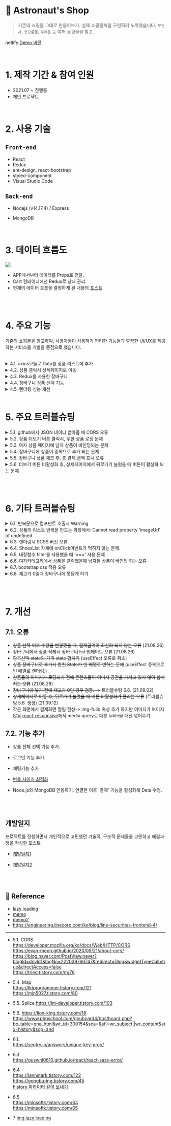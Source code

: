 # 🚀 Astronaut's Shop

> 기존의 쇼핑몰 그대로 만들어보기. 실제 쇼핑몰처럼 구현하려 노력했습니다. `무신사`, `코오롱몰`, `쿠에른` 등 여러 쇼핑몰을 참고.

netlify [Demo 버전](https://priceless-davinci-7b8ea1.netlify.app/)

 <br/>

# 1. 제작 기간 & 참여 인원

- 2021.07 ~ 진행중
- 개인 프로젝트

</br>

# 2. 사용 기술

## `Front-end`

- React
- Redux
- ant-design, react-bootstrap
- styled-component
- Visual Studio Code

## `Back-end`

- Nodejs (v14.17.4)
  / Express
- MongoDB

  </br>

# 3. 데이터 흐름도

![](https://github.com/MinsoftK/astronaut-shop/blob/master/flowchart3.png?raw=true)

- APP에서부터 데이터를 Props로 전달.
- Cart 컨테이너에선 Redux로 상태 관리.
- 현재의 데이터 흐름을 결정하게 된 내용의 [포스트](https://minsoftk.tistory.com/66)

<br/>
<br/>

# 4. 주요 기능

기존의 쇼핑몰을 참고하여, 사용자들이 사용하기 편리한 기능들과 깔끔한 UI/UX를 제공하는 서비스를 개발을 중점으로 했습니다.

<br/>

<details>
<summary>4.1. axios모듈로 Data를 상품 리스트에 추가</summary>
<div markdown="1">
<br/>

<center><img src="https://github.com/MinsoftK/astronaut-shop/blob/master/shop/src/img/readme1.png?raw=true" width="600" height="400"/></center>

- 프로젝트를 처음 시작할 때, 미리 Data를 JSON 파일로 만들어놨다. 해당 데이터들을 다른 [github Repository](https://github.com/MinsoftK/jsontest/blob/master/test0.json)에 올려놨다. 여자상품인지 남자상품인지에 따라 다른 json파일을 axios 모듈로 받아온다. 해당 데이터를 기존의 데이터 obj에 추가해준다.  
  👉 [ 코드 보기 ](https://github.com/MinsoftK/astronaut-shop/blob/d84390fe076984f8b2f7c370e348df8a4862ec1b/shop/src/container/ShoesList.js#L90)

- 더 보기 버튼을 클릭했을 때, 만약 더는 진열할 상품이 없다면 더 보기 버튼을 비활성화시킨다. 남자, 여자 카테고리의 버튼의 state를 따로 관리한다.

  👉 [ 코드 보기 ](https://github.com/MinsoftK/astronaut-shop/blob/d84390fe076984f8b2f7c370e348df8a4862ec1b/shop/src/container/ShoesList.js#L100)

  <br/>
  <br/>
  </div>
  </details>

<details>
<summary>4.2. 상품 클릭시 상세페이지로 이동</summary>
<div markdown="2">
<br/>

<center><img src="https://github.com/MinsoftK/astronaut-shop/blob/master/shop/src/img/ezgif.com-gif-maker2.gif?raw=true" width="600" height="400"/></center>

- 하나의 상품의 클릭이벤트가 발생했을때, history 훅을 이용해 `src`로 이동하게 했다. 그러면 그림과 같이 해당 상품의 정보로 이동할 수 있다.

```js
(shop/src/component/ShoesItem.js)
(...)
	const onClick = () => {
		console.log('src', { src });
		history.push(src);
	};
	return (
		<div className="col-md-4" onClick={onClick}>
			<img loading="lazy" src={props.shoes.imageUrl} width="100%"></img>
			<h4>{props.shoes.title}</h4>
			<h5>₩ {itemPrice}</h5>
		</div>
	);
(...)
```

<br/><br/>

  </div>
  </details>

  <details>
<summary> 4.3. Redux를 사용한 장바구니</summary>
<div markdown="3">
<br/>

## 장바구니

<center><img src="https://github.com/MinsoftK/astronaut-shop/blob/master/shop/src/img/ezgif.com-gif-maker.gif?raw=true" width="600" height="400"/></center>

- 그림과 같이 상품 상세정보창에서 장바구니에 추가 버튼을 클릭하면, 장바구니 페이지에 추가가 된다. 상세페이지에서 장바구니 페이지로 Data 전달은 상당히 번거롭다. 그래서 Redux 상태 관리 툴을 이용해 관리했다. 👉 [redux code보기](https://github.com/MinsoftK/astronaut-shop/blob/master/shop/src/redux.js)
- 장바구니 추가 버튼을 눌르면 payload로 redux데이터에 해당 컴포넌트에서 props로 받아온 데이터를 넘겨준다.
- 장바구니 페이지의 `+`, `-` 버튼을 눌를때마다 redux의 action으로 전달되어 해당 작업을 수행한다.

👉 [ 장바구니 페이지 코드 전체 보기 ](https://github.com/MinsoftK/astronaut-shop/blob/master/shop/src/container/Cart.js)

```js
<button
	className="btn btn-danger"
	onClick={() => {
		dispatch({
			type: '항목추가',
			//redux에 보내는 payload
			payload: {
				id: findItem.id,
				sex: props.num,
				name: findItem.title,
				remain: findItem.remain,
				quan: 1,
				imageUrl: findItem.imageUrl,
				price: findItem.price,
			},
		});
		history.push('/cart');
	}}
>
	장바구니에 추가
</button>
```

<br/><br/>

  </div>
  </details>

  <details>
<summary> 4.4. 장바구니 상품 선택 기능</summary>
<div markdown="4">
<br/>

## 상품 선택 결제 기능

### 👉 [ 장바구니 페이지 전체 코드 ](https://github.com/MinsoftK/astronaut-shop/blob/master/shop/src/container/Cart.js)

<center><img src="https://github.com/MinsoftK/astronaut-shop/blob/master/shop/src/img/readme8.png?raw=true" width="600" height="400"/></center>

- 장바구니에서 상품을 선택하면 총 결제 금액이 실시간으로 업데이트 된다.
- 이 기능을 만들기 위해 useEffect Hook을 이용해 처음에 렌더링 될 때, 기존의 redux 데이터의 개수만큼 obj를 만들어 false를 입력해줬다. 기존의 버튼들은 선택되지 않는 false 값을 default로 가지게 했다.
- 버튼이 눌렸을 때 useState를 이용한 state 값 변경으로 실시간 업데이트를 가능하게 만들었다.
  <br/><br/>

> useEffect Hook

```js
//처음 렌더링될 때 useEffect Hook 사용
useEffect(() => {
	console.log('훅을 이용해 redux state 가져오기', state);
	console.log('state', state);

	//렌더링될때 상품의 개수만큼 checkbox state를 저장할 obj 생성
	let copy = [];
	for (let i = 0; i < state.length; i++) copy.push(false);
	setIsSelect(copy);
}, []);
```

<br/>

> 상품을 선택했을 때, 총 결제 금액 표시

```js
//체크된 상품의 총 상품금액 업데이트
const onChange = (e) => {
	console.log(e);
	console.log(`checked = ${e.target.checked} , i = ${e.target.checkNumber}`);

	//copy의 checkNumber 인덱스 값을 변경해준다.
	let copy = [...isselect];
	copy[e.target.checkNumber] = e.target.checked;
	setIsSelect(copy);
};
const onClickBtn = (i) => {
	//상품의 개수가 1보다 크고, 상품이 선택되었을 때만 가격을 변경해준다.
	let pay = [...selectPay];
	pay[i] = state[i].quan * state[i].price;
	console.log(pay);
	setSelectPay(pay);
};
```

<br/><br/>

  </div>
  </details>

<details>
<summary> 4.5. 렌더링 성능 개선</summary>
<div markdown="5">
<br/>

## 렌더링 성능 개선

### 👉 [lazy loading code보기](https://github.com/MinsoftK/astronaut-shop/blob/6e469964e4a983b527d0525eae5f622bd2c4e05f/shop/src/App.js#L13)

### 👉 [memo code보기](https://github.com/MinsoftK/astronaut-shop/blob/6e469964e4a983b527d0525eae5f622bd2c4e05f/shop/src/container/Cart.js#L7)

<br/>

- React Dev Tool을 이용해 시간을 측정해서 렌더링 최적화에 효과가 있는지 비교해봤다. 제일 먼저 lazy loading을 적용했을 때의 시간을 비교해봤다. `App.js`에서 각각의 `Container` 컴포넌트를 로딩하고 있는데 lazy loading을 사용한 뒤, 렌더링 시간을 측정해봤다. 전체 렌더링 시간은 많이 줄었고, 컴포넌트들도 시간이 미세하게 줄어든 것을 확인할 수 있었다.
  <br/>

> lazy loading 적용 전

<center><img src="https://github.com/MinsoftK/astronaut-shop/blob/master/shop/src/img/readme4(lazy-before).png?raw=true" width="600" height="400"/></center>

<br/><br/>

> lazy loading 적용 후

<center><img src="https://github.com/MinsoftK/astronaut-shop/blob/master/shop/src/img/readme5(lazy-after).png?raw=true" width="600" height="400"/></center>

<br/>
<br/>

- React dev tool을 이용해 시간을 측정해서 렌더링 최적화에 효과가 있는지 비교해봤다. lazy loading 적용 이후 memo를 사용했을 때도 렌더링 시간을 측정해봤다. memo는 장바구니 페이지에서 사용했다. 그 이유는 수량을 조절할때, 리렌더링 되는 부분이 많았기 때문이다.

<br/>

> memo 적용 전

<center><img src="https://github.com/MinsoftK/astronaut-shop/blob/master/shop/src/img/readme7(memo-before).png?raw=true" width="600" height="400"/></center>

<br/><br/>

> memo 적용 후

<center><img src="https://github.com/MinsoftK/astronaut-shop/blob/master/shop/src/img/readme6(memo-after).png?raw=true" width="600" height="400"/></center>

<br/>

- memo를 사용했을 때, 큰 차이가 없이 렌더링 되는 경우도 있었다. 평균적으로 전체 렌더링 시간은 감소했다. 다만 lazy loading처럼 큰 속도 향상은 볼 수 없었다.
- 구글 크롬 부라우저에서는 native lazy loading을 지원한다. 해당 방식이 지원되면서, 개발자는 이미지에 loading 속성만 추가해주면 된다. `loading="lazy"` 뷰포트에서 일정한 거리에 닿을 때까지 로딩을 지연시킨다.

```js
<div className="col-md-4" onClick={onClick}>
	<img
		loading="lazy"
		src={props.shoes.imageUrl}
		width="100%"
		alt="..."
		style={{ height: '208px', width: '208px' }}
	></img>
	<h4>{props.shoes.title}</h4>
	<h5>₩ {itemPrice}</h5>
</div>
```

[image lazy loading](https://helloinyong.tistory.com/297#title-2)
<br/>

  </div>
  </details>
<br/>

# 5. 주요 트러블슈팅

<details>
  <summary> 5.1. github에서 JSON 데이터 받아올 때 CORS 오류</summary>
  <div markdown="1">

<br/>

## github에서 JSON 데이터 받아올 때 CORS 오류

- 서버가 없어서 로컬환경을 이용해 axios 모듈을 통해서 github에 올려진 JSON 파일을 받아오려 했다. 하지만 `Access to XMLHttpRequest at 'https://github.com/MinsoftK/react/blob/main/shop/src/Data/addManShoes.json' from origin 'http://localhost:3000' has been blocked by CORS policy: No 'Access-Control-Allow-Origin' header is present on the requested resource.` 오류가 발생했다.

#### [원인 도출]

- 원인은 github에서 JSON 파일을 제대로 안 만들어서였다. 다른 github에서의 json은 정상적으로 불러오는 것을 확인할 수 있었기 때문이다. 그 차이는 사이트가 배포 여부이다.
- 다시 생각해보면 배포되지 않은 사이트에서 JSON 파일을 호출했으니, CORS 오류가 뜨는 것은 당연했다. 배포 이후엔 CORS 오류가 뜨지 않았다. `localhost:3000`에서 호출을 해서 그런건지 혹은 github에서 배포시 CORS 설정이 되어 있는 것인지는 확인해봐야 한다.(서버와 연동시 확인)

#### [해결 방안 탐색]

- 정보가 많이 없어서 찾기 힘들었지만 stackoverflow에서 [단서](https://stackoverflow.com/questions/29612800/load-json-from-github-file)를 얻을 수 있었다. 결국 github에서 JSON을 불러오려면 해당 repository가 배포되어 있어야 한다는 것을 알았다. 그래서 JSON을 배포할 수 있는 [Repository](https://github.com/MinsoftK/jsontest)를 따로 만들어줘서 해결할 수 있었다.

<br/>

<br/>

👉 [ 원본 보기 ](https://github.com/MinsoftK/astronaut-shop/blob/ba961917c6cc688e3da929653dd851c6ff4df634/shop/src/container/ShoesList.js#L91)

<br/>

> 변경된 코드

- 위와 같이 배포된 url로 axios모듈로 데이터를 불러왔을 때 CORS 오류없이 정상적으로 동작하는 것을 확인할 수 있었다.

```js
const fetchData = (i) => {
	axios
		.get('https://minsoftk.github.io/jsontest/test' + i + '.json')
		.then((result) => {
			result.data.map((item) => {
				let newObj = [...wshoes, ...result.data];
				setShoes(newObj);
			});
		})
		.catch(() => {
			console.log('실패');
		});
};
```

<br/>

[참고1](https://blog.naver.com/PostView.naver?blogId=dnvld1&logNo=222039760747&redirect=Dlog&widgetTypeCall=true&directAccess=false)

[참고2](https://tried.tistory.com/m/76)

[참고3](https://evan-moon.github.io/2020/05/21/about-cors/)

<br/><br/>

</div>
</details>

<details>
  <summary> 5.2. 상품 더보기 버튼 클릭시, 무한 상품 로딩 문제</summary>
  <div markdown="2">

<br/>

## 더보기 버튼 클릭시, 무한 상품 로딩

- 더 보기 버튼을 눌렀을 때, 5.1에서처럼 axios모듈을 이용하여 JSON 데이터를 받아온다. 이때 상품을 불러와도 더 보기 버튼이 비활성화되지 않아 JSON 데이터가 무한으로 상품이 추가되는 오류가 있었다.

#### [원인 도출]

- 남자 상품의 데이터가 추가됐을 때, 모든 상품이 출력 됐는지 확인하는 로직의 부재.

#### [해결 방안 탐색]

- 상품을 불러올 때, JSON 데이터의 개수보다 많이 출력이 된다면 `더보기 버튼` 비활성화 한다.

#### [해결방안 적용]

- 처음 렌더링 되는 데이터의 개수와 추가된 데이터의 개수를 합쳤을 때, 전체 상품의 개수보다 크거나 같다면 버튼을 비활성화 시켰다.
- 남자, 여자 카테고리에서 더 보기 버튼이 같은 state를 공유하고 있었다. 그래서 남자, 여자 상품 각각의 결과에 대한 버튼 state 변수를 2개 만들어줬다.

<br/>

<details>
<summary> 📙기존의 코드 펼치기</summary>
<br/>

```js
const fetchData = (i) => {
	//데이터 받아오기
	axios
		.get('https://minsoftk.github.io/jsontest/test' + i + '.json')
		.then((result) => {
			result.data.map((item) => {
				let newObj = [...wshoes, ...result.data];
				setShoes(newObj);
			});
		})
		.catch(() => {
			console.log('실패');
		});
};
```

</details>

<br/>

<details>
<summary> 📘변경된 코드 펼치기</summary>

<br/>

<br/>

> 변경된 코드

- 만약 기존의 데이터와 불러온 데이터를 합한 `newObj`의 길이가 여자상품의 개수보다 크거나 같다면 버튼을 비활성화 시킨다. 👉 [ 코드 보기 ](https://github.com/MinsoftK/astronaut-shop/blob/f8f2b700e9fe171cacf5ad44edbb1ba525bda118/shop/src/container/ShoesList.js#L100)

```js
const fetchData = (i) => {
i
	? axios // i === 1일때 여자 카테고리 더보기 버튼 클릭시
			.get('https://minsoftk.github.io/jsontest/test' + i + '.json')
			.then((result) => {
				let newObj = [...wshoes, ...result.data]; //데이터 합치기
				setWShoesNum(Data.length + result.data.length); //원래 Data와 추가된 데이터의 길이
				if (newObj.length >= wshoesNum) setWBtnDisable('true'); //합친 데이터의 길이가 더 크다면 여자 카테고리 버튼 비활성화
				setWShoes(newObj);
				console.log(btndisable);
			})
			.catch(() => {
				console.log('실패');
			})
(...)

```

<br/>

</details>

<br/><br/>

</div>
</details>

<details>
  <summary> 5.3. 여자 상품 페이지에 남자 상품이 바인딩되는 문제</summary>
  <div markdown="4">

<br/>

## 다른 상품이 바인딩되는 문제 & 삼항연산자 사용시 렌더링 오류

- 다른 상품이 바인딩 되는 경우는 남자, 여자 상품을 저장하는 state 변수를 활용해서 해결했다. 하지만 App에서 ShoesList에 남자면 num:0 , 여자면 num:1을 props로 넘겨준다. 처음에는 `props.num` 값에 따라서 state 변수를 업데이트해 렌더링 할 수 있을 거라 생각했지만 `Too many re-renders. React limits the number of renders to prevent an infinite loop.` 오류가 발생했다.

#### [원인 도출]

- 렌더링 되는 과정에서 삼항연산자에 하나의 태그가 들어갔을 때는 문제가 없었다. 하지만 여러개의 태그를 포함하는 순간 무한 루프 오류가 발생했다. map을 써야 될 때 단일 컴포넌트가 아니면 작동이 되지 않는것 같다. JSX 문법에 맞춰 작성해도 삼항 연산자 안에서 여러 개의 태그를 감싸고 있다면, 자바스크립트 엔진에서 parsing 에러가 일어나는 것 같다.

#### [해결 방안 탐색]

- 이를 해결하기 위해서 각각의 UI 컴포넌트를 만들어서 불러왔다. `props.num`이 1이면 컴포넌트를 반환하고, 0이면 컴포넌트를 반환한다.

#### [효과]

- 삼항연산자를 이용해 가독성이 더욱 깔끔해졌고, 컴포넌트로 UI를 만들어서 재사용하기 쉬워졌다.

<br/>

<details>
<summary> 📙기존의 코드 펼치기</summary>
<br/>

```js
{
	//Date2 : 여자 데이터 , Data : 남자 데이터
	//setShoes : state 변수를 업데이트하는 Hook
	props.num === 1 ? setShoes(Data2) : setShoes(Data);
}
```

</details>

<br/>

<details>
<summary> 📘변경된 코드 펼치기</summary>

<br/>

👉 [ 원본 보기 ](https://github.com/MinsoftK/astronaut-shop/blob/ba961917c6cc688e3da929653dd851c6ff4df634/shop/src/container/ShoesList.js#L35)

<br/>

> 변경된 코드

```js
const Man = () => {
	//클릭했을 때, 해당 상품의 about 컴포넌트로 보내야 한다.
	return (
		<div className="row">
			<Suspense fallback={<Spin indicator={antIcon} />}>
				{props.shoes.map((item, i) => {
					//컴포넌트 반복
					return (
						<ShoesItem shoes={item} num={i} sex="manshoes" key={i}></ShoesItem>
					);
				})}
			</Suspense>
		</div>
	);
};
//props.num이 1이면 여자 화면 렌더링
const Woman = () => {
	return (
		<div className="row">
			<Suspense fallback={<Spin indicator={antIcon} />}>
				{props.wshoes.map((item, i) => {
					//컴포넌트 반복
					return (
						<ShoesItem
							shoes={item}
							num={i}
							key={i}
							sex="womanshoes"></ShoesItem>
					);
				})}
			</Suspense>
		</div>
	);
};

(...)

return (
		<>
			<Navigator></Navigator>
			<div className="container">
				<div className="row">
					{props.num === 1 ? <Woman></Woman> : <Man></Man>}
				</div>
			</div>
		</>
	);
```

<br/>

</details>

<br/>

</div>
</details>

<details>
  <summary>5.4. 장바구니에 상품이 중복으로 추가 되는 문제</summary>
  <div markdown="5">

<br/>

## 중복으로 추가되는 문제

#### [원인 도출]

- 같은 상품을 추가해도 해당 상품이 중복됐을 때, 추가하지 않는 로직의 부재

#### [해결 방안 탐색]

- 만약 상품의 이름이 똑같다면, 해당 상품을 등록하지 않고 `수량`만 증가시켜주는 로직 추가.

<br/>

<details>
<summary> 📙기존의 코드 펼치기</summary>
<br/>

```js
else if (action.type === '항목추가') {
			let copy = [...state];
			copy.push(action.payload);
			return copy;
		}
```

</details>

<br/>

<details>
<summary> 📘변경된 코드 펼치기</summary>

<br/>

👉 [ 원본 보기 ](https://github.com/minsoftk/astronaut-shop/blob/862ef55eae9a8bf2b1b3ea3df1fcb86cd1a9becf/shop/src/redux.js#L52)

<br/>

> 변경된 코드

- payload로 넘겨준 데이터와 redux 데이터를 비교해서 같은 상품의 이름이 존재한다면 해당 idx를 found에 저장한다. found가 0보다 큰 경우라면(존재한다면) 개수를 증가시켜준다. 0보다 작을경우에는 그대로 `push`를 써서 copy obj에 추가해준다.

```js
else if (action.type === '항목추가') {
		let found = state.findIndex((a) => {
			//reduxData의 상품 이름과 payload에 일치하는 아이템의 idx 반환
			return a.name === action.payload.name;
		});
		console.log('중복되는 상품 idx', found);
		//상품이 중복될 때 logic
		if (found >= 0) {
			let copy = [...state];
			copy[found].quan++;
			return copy;
		} else {
			let copy = [...state];
			copy.push(action.payload);
			return copy;
		}
```

<br/>

</details>

<br/>

</div>
</details>

<details>
<summary> 5.5. 장바구니 상품 체크 후, 총 결제 금액 표시 오류</summary>
<div markdown="6">

## 장바구니 상품 체크 후, 총 결제 금액 표시 오류

<br/>

<center><img src="https://github.com/MinsoftK/astronaut-shop/blob/master/shop/src/img/readme9.png?raw=true" width="800" height="600"/></center>

- 장바구니 페이지에서 결제할 상품들을 선택을 하면 총 결제 금액을 표시해주는 기능이 있습니다. 하지만 기존의 코드에서 상품을 선택하고 수량을 변경하거나 체크 박스를 해제했을 때, 총 결제 금액이 변경되지 않는 오류가 있었습니다.

#### [원인 도출]

- 이 원인을 찾기 위해 각각의 함수에서 제대로 값을 업데이트하는지 확인해봤습니다. 확인해보니 상품선택을 관리하는 state 변수에 'true' 값을 가지고 있어야 하는게 'false' 값을 가지고 있는 오류가 있었습니다. 또한 체크박스가 선택이 되고 풀렸을 경우, Change 이벤트 함수로 각각의 총 상품 금액을 기존의 총 결제금액에서 더하거나 빼는 방식으로 useState Hook을 이용해 상태관리 함수를 이용해 총 결제 금액을 표시했습니다.

#### [해결 방안 탐색]

- 하지만 이렇게 작성했을 때 문제점은 수량을 변경했을 때, redux의 store 데이터가 수정되는데 이를 해당 컴포넌트에 redux 데이터를 받아와서 state 값으로 관리하려니 어느 부분에서 문제가 생기는지 찾기도 어려웠고, State 데이터 관리를 해버리니 굉장히 이해하기 어려웠습니다. 그래서 기존의 방식을 변경해서 처음부터 상품의 수량을 조절하는 버튼을 눌렀을 때, redux에 전송되는 데이터로 체크가 된 상품만을 찾아서 가격을 더해 총 결제 금액을 표시하자라는 생각을 했습니다.

#### [해결방안 적용]

- 그렇게 redux데이터가 업데이트 되었을 때, useEffect Hook을 이용해, 체크박스의 변경이 생길때마다 redux 데이터를 가져와 렌더링 될때마다 체크가 된 상품만을 모두 더하는 방식으로 총 결제 금액을 표시할 수 있었습니다.

#### [효과]

- 기존에는 state변수를 활용해 수량이 추가가 되거나 감소하면 해당 금액을 뺐는데, 이는 redux 데이터를 새로운 state변수에 저장해 그 변수를 또 가공해버리기 때문에 굉장히 복잡하고 효율적이지 않았습니다. 반면에 해결방안을 적용했을 때는 수량조절 버튼을 눌렀을 때, reducer로 action을 전달합니다. 그럼 변경된 State를 redux에서 가져옵니다. 더욱 자연스러운 흐름을 가진 로직으로 만들 수 있었습니다.

<br/>

<details>
<summary> 📙기존의 코드 펼치기</summary>
<br/>

- 해당 상품이 선택되었다면, 상품의 `수량 * 가격`을 `총 결제금액`에 더해준다.
- 아래 함수는 상품의 수량을 조절했을 때, 발생하는 이벤트 함수

```js
const onChange = (e) => {
	console.log(e);
	console.log(`checked = ${e.target.checked} , i = ${e.target.checkNumber}`);
	console.log(selectPay + e.target.item.price * e.target.item.quan);
	let copy = [...isselect];

	//copy의 checkNumber 인덱스 값을 변경해준다.
	copy[e.target.checkNumber] = e.target.checked;
	setIsSelect(copy);
	if (e.target.checked === true) {
		//체크박스가 체크되었을때 해당 상품 총 금액을 더해준다.
		setSelectPay(selectPay + e.target.item.price * e.target.item.quan);
	} else if (e.target.checked === false) {
		//체크박스가 체크되었을때 해당 상품 총 금액을 빼준다.
		setSelectPay(selectPay - e.target.item.price * e.target.item.quan);
	} else {
		alert('잘못된 선택입니다.');
	}
};
```

</details>

<br/>

<details>
<summary> 📘변경된 코드 펼치기</summary>

<br/><br/>

👉 [ 원본 보기 ](https://github.com/MinsoftK/astronaut-shop/blob/6f5a851647893dec98c3a2cd70353b3dcd5be541/shop/src/container/Cart.js#L19)

<br/>

> 변경된 코드

- 코드를 정리하자면, `useEffect`를 이용해 처음 렌더링 될때 상품의 개수와 가격을 저장하는 state 변수를 선언한다.
- 상품의 수량과 체크박스의 변경이 일어나면, 체크박스가 `true`인 상품의 새로운 총 결제금액을 다시 업데이트한다. (2번째 useEffect 코드부분)
- 체크되었을 때, 체크박스의 상태를 업데이트 해준다.
- 수량 `+`, `-` 버튼을 클릭했을 때, 새로운 상품 금액을 state 변수에 업데이트 해준다.
- 항목삭제를 했을때, 상품의 리스트에서도 삭제를 해준다.

```js
//(shop / src / container/Cart.js)
//처음 렌더링될 때
useEffect(() => {
	console.log('훅을 이용해 redux state 가져오기', reduxstate);
	console.log('state', reduxstate);

	//렌더링될때 상품의 개수만큼 checkbox state를 저장할 obj 생성
	let copybox = [];
	let copypay = [];
	for (let i = 0; i < reduxstate.length; i++) {
		copybox.push(false); //선택 박스 false 초기화
		copypay.push(reduxstate[i].price * reduxstate[i].quan); // 상품 각각의 결제가격 초기화
	}
	setIsSelect(copybox);
	setSelectPay(copypay);
}, []);
//선택된 상품이나 가격이 변할 때, 재렌더링
useEffect(() => {
	console.log('선택박스 변화', isselect);
	let total = 0;
	for (let i = 0; i < state.length; i++) {
		if (isselect[i] === true) {
			total += selectPay[i];
		}
	}
	setTotalPay(total);
}, [isselect, selectPay, totalPay]);

//체크된 상품의 총 상품금액 업데이트
const onChange = (e) => {
	console.log(e);
	console.log(`checked = ${e.target.checked} , i = ${e.target.checkNumber}`);

	//copy의 checkNumber 인덱스 값을 변경해준다.
	let copy = [...isselect];
	copy[e.target.checkNumber] = e.target.checked;
	setIsSelect(copy);
};
const onClickBtn = (i) => {
	//상품의 개수가 1보다 크고, 상품이 선택되었을 때만 가격을 변경해준다.
	let pay = [...selectPay];
	pay[i] = state[i].quan * state[i].price;
	console.log(pay);
	setSelectPay(pay);
};
```

<br/>

</details>

<br/><br/>

</div>
     </details>

<details>
<summary> 5.6. 더보기 버튼 비활성화 후, 상세페이지에서 뒤로가기 눌렀을 때 버튼이 활성화 되는 문제</summary>
<div markdown="6">

## 뒤로가기 클릭 시, 버튼이 활성화 되는 문제

<br/>

- 상품 리스트에서 더보기 버튼을 눌러서 상품을 추가한 뒤, 상세페이지로 들어가 뒤로가기를 눌렀을 때, 다시 더보기 버튼이 활성화 되는 문제가 발생했다.

#### [원인 도출]

- 상세페이지에서 뒤로가기를 눌렀을 때, 상품리스트 컴포넌트에서 초기 State 값으로 설정되고 있었다.

#### [해결 방안 탐색]

- 이를 해결하려면 '뒤로 가기' 버튼을 눌러서 다시 컴포넌트가 렌더링이 되어도, state 값에 상품들의 리스트가 전체 리스트의 길이인지를 저장하고 있어야 한다. 하지만 렌더링이 될 때, 버튼의 활성화를 결정하려면 useEffect를 사용해야 한다. 하지만 Axios를 사용했을 때 추가된 상품과 전체 길이를 비교해서 버튼의 활성화 여부를 결정하는데, 이를 useEffect에 전부 작성해야 한다는 것이 너무 비효율적이라는 생각이 들었다. 그래서 여러 방법을 고민해보고 구글링을 해보았다.  
  ~~그 결과 Session Storage를 이용하는 방법을 제시하고 있었다. Redux 을 사용하는 것도 방법이었지만, 개인적으로 코드의 길이 측면에서나 웹 브라우저의 storage를 이용하기 때문에 메모리 측면에서도 Session Storage를 이용하는 것이 더 효율적이라고 생각했다.~~

* ~~[reference1](https://lion-king.tistory.com/18), [reference2](https://www.phpschool.com/gnuboard4/bbs/board.php?bo_table=qna_html&wr_id=300154&sca=&sfl=wr_subject%7C%7Cwr_content&stx=history&sop=and) 모두 Session Storage를 이용하는 방법을 제시하고 있었다.~~

##### 방법 수정

- session storage만을 활용했을 때, `더보기` 버튼을 컨트롤하는 것이 굉장히 어려웠다. 왜냐하면 새로고침을 눌렀을 때, 진열된 상품의 렌더링이 초기화 되지만 session storage의 값은 그대로라 초기 상태에서도 버튼이 비활성화가 되는 치명적인 오류가 있었다. 그래서 조금 더 효율적인 방법을 생각했는데, map을 써서 상품을 렌더링하는 컴포넌트에서 `렌더링 된 총 상품의 개수`를 셀 수 있었다. 그리고 기존의 axios 호출하는 부에서, 추가된 데이터의 `총 길이`를 재활용해 state에 저장할 수 있었다. 이를 활용해서 더욱 쉽게 코드를 짤 수 있을 것 같았다.

#### [해결방안 적용]

- 더보기 버튼 클릭시, 상품이 추가되고 추가된 `총 길이`를 session storage에 저장한다. 이후 상세페이지에서 뒤로가기를 눌렀을 때, **session storage에 상품들의 총 길이가 저장되어있는지 확인한다.** 만약 session storage에서 가져온 정보가 null이라면, useState의 기본값인 'false'가 들어가서 버튼이 활성화가 된다. **하지만 session storage 값이 존재하고, 불러온 데이터의 값이 렌더링된 상품의 개수보다 크거나 같다면 버튼을 비활성화 시킨다.**  
  이를 통해 기존의 session storage로만 구현해 비효율적이였던 코드와 상태 관리를 더욱 효율적으로 할 수 있게 됐다.

<br/>

<details>
<summary> 📙기존의 코드 펼치기</summary>
<br/>

- 기존의 방식으로는 useEffect의 return을 활용해 session storage에 저장하고 불러오는 로직을 나눠서 버튼의 비활성화 상태를 컨트롤했다. 하지만 굉장히 치명적인 오류들이 발생했고(새로고침을 했을 때, session 데이터로 인한 버튼 비활성화), 굉장히 비효율적이라는 생각이 많이 들었던 코드.

```js
(./src/container/ShoesList.js)
//버튼의 비활성화 상태 session스토리지에 저장
useEffect(() => {
	let btnData = window.sessionStorage.getItem('btnstate');
	btnData = JSON.parse(btnData);

	// 만약 btnData가 null이라면 session에 먼저 저장한다.
	if (!btnData) {
		saveBtnData();
	} else {
		//null이 아닐때 session에 저장되어 있는 btn의 상태를 기존의 상태에 입력.
		if (btnData.manbtn === true) setBtnDisable(true);
		if (btnData.womanbtn === true) setWBtnDisable(true);
	}
	//session의 정보를 업데이트 하는 과정이 끝나면 변경된 btn의 상태들을 다시 session에 저장한다.
	return saveBtnData();
	}, [btndisable, wbtndisable]);
```

</details>

<br/>

<details>
<summary> 📘변경된 코드 펼치기</summary>

<br/>

👉 [ 원본 보기 ](https://github.com/minsoftk/astronaut-shop/blob/16ecf4a07dd35e1f7035cb98c0b0fdfe4ae369c4/shop/src/container/ShoesList.js#L31)

<br/>

> 변경된 코드

- 컴포넌트가 렌더링 될 때, useState의 기본 세팅 값인 false로 업데이트가 된다. 그때 useEffect가 호출되며, session에 저장된 데이터를 가져온다. 만약 가져온 데이터가 null이라면 기본 값인 `false`를 그대로 사용. 하지만 null이 아니고, 가져온 데이터가 렌더링된 상품의 개수인 `renderMan`, `renderWoMan`의 값보다 크거나 같다면 버튼을 비활성화 시킨다.

```js
(./src/container/ShoesList.js)
	//btndisable, wbtndisable 업데이트시
	useEffect(() => {
		//session storage에서 저장된 남자 여자 상품의 총길이를 각각 가져온다.
		let manLength = window.sessionStorage.getItem('totalManShoesLen');
		let womanLength = window.sessionStorage.getItem('totalWoManShoesLen');
		manLength = JSON.parse(manLength);
		womanLength = JSON.parse(womanLength);

		// 가져온 데이터가 null이 아니고 각각의 렌더링된 상품의 개수보다 크거나 같다면, 버튼을 비활성화 시킨다.
		if (manLength !== null && manLength.shoesNum >= renderMan)
			setBtnDisable(true);
		if (womanLength !== null && womanLength.wshoesNum >= renderWoMan)
			setWBtnDisable(true);
	}, [btndisable, wbtndisable]);

	//남자 상품 더보기 버튼 클릭시 axios에서 session storage로 저장하는 함수.
	const saveshoeslen = (input) => {
		const shoesLength = { shoesNum: input };
		window.sessionStorage.setItem(
			'totalManShoesLen',
			JSON.stringify(shoesLength)
		);
	};
	//여자 상품 더보기 버튼 클릭시 axios에서 session storage로 저장하는 함수.
	const savewshoeslen = (input) => {
		const shoesLength = { wshoesNum: input };
		window.sessionStorage.setItem(
			'totalWoManShoesLen',
			JSON.stringify(shoesLength)
		);
	};
```

<br/>

</details>

</div>
     </details>

<br/><br/>

# 6. 기타 트러블슈팅

<details>
  <summary> 6.1. 반복문으로 컴포넌트 호출시 Warning</summary>
  <div markdown="1">

## `Warning: Each child in a list should have a unique "key" prop.`

리액트에서는 DOM 엘리먼트와 컴포넌트간의 관계를 key props를 통해서 판단한다. 그래서 idx로 key값이 입력되는건 권장되지 않는다. `<div key={text}>` 를 넣어줌으로써 오류를 해결할 수 있었다. map 또는 반목문을 돌렸을 경우 key를 입력받는 것을 권장한다.
https://sentry.io/answers/unique-key-prop/

</div>
</details>

<details>
  <summary> 6.2. 상품의 리스트 반복문 만드는 과정에서: Cannot read property 'imageUrl' of undefined</summary>
  <div markdown="2">

## `Cannot read property 'imageUrl' of undefined`

부모의 state를 자식에 넘겨야하는데 나는 이상한 변수들을 props로 넘기고 있었다. 그래서 state 변수인 shoes를 그대로 ShoesItem이라는 컴포넌트에 넘겨줬고 shoes state에 상품 정보들이 객체로 담겨 있는 것을 확인할 수 있었다. 그럼에도 shoesItem 컴포넌트가 제대로 렌더링 되지 않고 있었다. shoesItem에서 console.log 를 찍어봐도 전혀 props를 인식하지 못했다. props를 잘못 넘겨주는 구간을 console.log로 찾아 해결했다.

</div>
</details>

<details>
  <summary> 6.3. 렌더링시 SCSS 버전 오류 </summary>
  <div markdown="3">

## `Node Sass version 5.0.0 is incompatible with ^4.0.0. `

- 기존의 CRA로 만들어진 프로젝트는 scss 5.0 버전과 충돌 발생

```

//node-sass 삭제
$ yarn remove node-sass
//node-sass 4.14.0버전 설치
$ yarn add node-sass@4.14.0

```

https://guswnl0610.github.io/react/react-sass-error/

</div>
</details>
<details>
  <summary> 6.4. ShoesList 자체에 onClick이벤트가 먹히지 않는 문제. </summary>
  <div markdown="4">

## `컴포넌트에서는 HTML 특성인 onClick이벤트를 작성할 수 없다.`

버튼처럼 이벤트를 작성할 수 없는 곳에서도 <Link>나 history를 사용해서 해결할 수 있었다. history를 이용하면 더욱 깔끔하게 사용할 수 있다.

</div>
</details>
<details>
  <summary> 6.5. 내장함수 filter를 사용했을 때 '===' 사용 문제  </summary>
  <div markdown="5">

## `'==' '===' 는 다르다`

useParmas() 훅을 이용할때 반환되는 id와 props에 들어있는 item의 id가 일치하는가?
`===`를 사용했을때 데이터 타입까지 비교한다. params의 id값은 string이므로 parseInt를 통해 int로 바꿔준다.

```js
let filterItem = props.shoes.filter((item) => item.id == id);

let filterItem = props.shoes.filter((item) => item.id === parseInt(id));
```

https://minsoftk.tistory.com/64  
https://minsoftk.tistory.com/65

</div>
</details>

<details>
<summary> 6.6. 여자카테고리에서 상품을 클릭했을때 남자들 상품이 바인딩 되는 오류</summary>
  <div markdown="6">
  
  <br/>

props.sex 가 여성 카테고리일 경우 "womanshoes"로 넘어오는데 "woman"과 비교한다. 이를 "womanshoes"로 바꿔줬다.

> 기존코드

```js
(./component/ShoesItem.js)
let src =
		props.sex === 'woman'
			? '/womanshoes/' + props.shoes.id
			: '/manshoes/' + props.shoes.id;
```

<br/>
<br/>

> 수정코드

```js
(./component/ShoesItem.js)
let src =
		props.sex === 'womanshoes'
			? '/womanshoes/' + props.shoes.id
			: '/manshoes/' + props.shoes.id;
```

  </div>
</details>

<details>
<summary> 6.7. bootstrap css 적용 오류</summary>
  <div markdown="7">
<br/>

Navbar 컴포넌트를 불러오는데 Navbar.css에 a 태그 전체를 컬러 white로 수정해버려, bootstrap css가 적용이 되지 않았다.  
 전체 a태그를 수정해버리는 코드를 삭제하고 `.className a { }` 로 수정
<br/>

</div>
</details>

<details>
<summary>6.8. 재고가 0일때 장바구니에 못담게 하기</summary>
  <div markdown="8">
<br/>
<br/>

- 처음엔 ShoesItem에서 재고가 0이라면 alert창을 뜨게 했지만, 만약 강제로 `http://localhost:3000/manshoes/0` 접속해서 장바구니 버튼을 눌렀을 경우를 막을 수가 없었다. 따라서 ShoesList에서 장바구니 버튼을 못 누르게 막아야 했다. 하지만 컴포넌트 단에서는 onClick 이벤트에 작성해도 문제가 없었는데, About 페이지에서는 alert() 함수를 인식하지 못했다.

#### [해결 방안 탐색]

- 왜 ShoesItem에서는 alert창 로직을 넣을 수 있는데 ShoesList엔 못넣을까 생각해봤다. 오류는 alert함수를 찾을 수 없다고 뜬다. 그러다 [stackoverflow](https://stackoverflow.com/questions/54058765/typeerror-alert-is-not-a-function) 글을 봤는데, 혹시 함수를 재정의하는 경우가 아닌지 확인하라는 글이였다. 그래서 내가 선언한 것들중 문제가 되는게 있는지 살펴봤다. 그러다 state 변수에 alert라고 정의해놓은 것을 확인했다...😂

#### [해결방안 적용]

- State 변수의 이름을 다른 이름으로 바꿔준 뒤, onClick 이벤트에서 재고가 0이라면 페이지 이동을 하지 않고 alert창을 띄어준다.

<br/>

<br/>

</div>
</details>

<br/><br/>

# 7. 개선

## 7.1. 오류

- ~~상품 선택 이후 수량을 변경했을 때, 결제금액이 최신화 되지 않는 오류~~ (21.08.26)
- ~~장바구니에서 상품 삭제시 장바구니 list 업데이트 오류~~ (21.08.26)
- ~~항목선택 state와 가격 state 합치기~~ (useEffect 오류로 취소)
- ~~상품 장바구니로 추가시 합친 State가 빈 배열로 변하는 문제~~ (useEffect 중복으로 빈 배열로 렌더링.)
- ~~상품들의 이미지가 로딩되기 전에 콘텐츠들이 이미지 공간을 가지고 있지 않아 합쳐지는 오류~~ (21.08.28)
- ~~장바구니에 넣기 전에 재고가 0인 경우 검증. ->~~ 트러블슈팅 6.8. (21.09.02)
- ~~상세페이지로 이동 후, 뒤로가기 눌렀을 때 버튼 비활성화가 풀리는 오류~~ (트러블슈팅 5.6. 생성) (21.09.12)
- 작은 화면에서 결제화면 짤림 현상-> img-fuild 속성 추가 하지만 이미지가 보이지 않음.[react-responsive](https://velog.io/@st2702/%EB%B0%98%EC%9D%91%ED%98%95-%EC%9B%B9-Media-Query)에서 media query로 다른 table을 대신 넣어주기

## 7.2. 기능 추가

- 상품 전체 선택 기능 추가.
- 로그인 기능 추가.
- 채팅기능 추가
- [번들 사이즈 최적화](https://roseline.oopy.io/dev/optimize-bundle-size)
- Node.js와 MongoDB 연동하기. 연결한 이후 '결제' 기능을 활성화해 Data 수정.

  <br/>
  <br/>

## 개발일지

프로젝트를 진행하면서 개인적으로 고민했던 기술적, 구조적 문제들을 고민하고 해결과정을 작성한 포스트

- [개발일지1](https://minsoftk.tistory.com/66)
- [개발일지2](https://minsoftk.tistory.com/67?category=872236)

  <br/>
  <br/>

## 📕 Reference

- [lazy loading](https://velog.io/@vagabondms/%EA%B8%B0%EC%88%A0-%EC%8A%A4%ED%84%B0%EB%94%94-Lazy-loading%EC%9D%B4%EB%9E%80-%EB%AC%B4%EC%97%87%EC%9D%B8%EA%B0%80)
- [memo](https://ui.toast.com/weekly-pick/ko_20190731)
- [memo2](https://medium.com/wantedjobs/react-profiler%EB%A5%BC-%EC%82%AC%EC%9A%A9%ED%95%98%EC%97%AC-%EC%84%B1%EB%8A%A5-%EC%B8%A1%EC%A0%95%ED%95%98%EA%B8%B0-5981dfb3d934)
- https://engineering.linecorp.com/ko/blog/line-securities-frontend-4/

<hr/>

- 5.1. CORS  
   https://developer.mozilla.org/ko/docs/Web/HTTP/CORS  
   https://evan-moon.github.io/2020/05/21/about-cors/  
  https://blog.naver.com/PostView.naver?blogId=dnvld1&logNo=222039760747&redirect=Dlog&widgetTypeCall=true&directAccess=false  
  https://tried.tistory.com/m/76

- 5.4. Map  
  https://lktprogrammer.tistory.com/121  
  https://mjn5027.tistory.com/80
- 5.5. Splice
  https://im-developer.tistory.com/103

- 5.6.
  https://lion-king.tistory.com/18  
  https://www.phpschool.com/gnuboard4/bbs/board.php?bo_table=qna_html&wr_id=300154&sca=&sfl=wr_subject||wr_content&stx=history&sop=and

- 6.1.  
  https://sentry.io/answers/unique-key-prop/

- 6.3  
  https://guswnl0610.github.io/react/react-sass-error/
- 6.4  
  https://lannstark.tistory.com/122  
  https://gongbu-ing.tistory.com/45  
  [history 파라미터 같이 보내기](http://lab.naminsik.com/4008)
- 6.5  
   https://minsoftk.tistory.com/64  
  https://minsoftk.tistory.com/65

- 7
  [img lazy loading](https://helloinyong.tistory.com/297#title-2)
